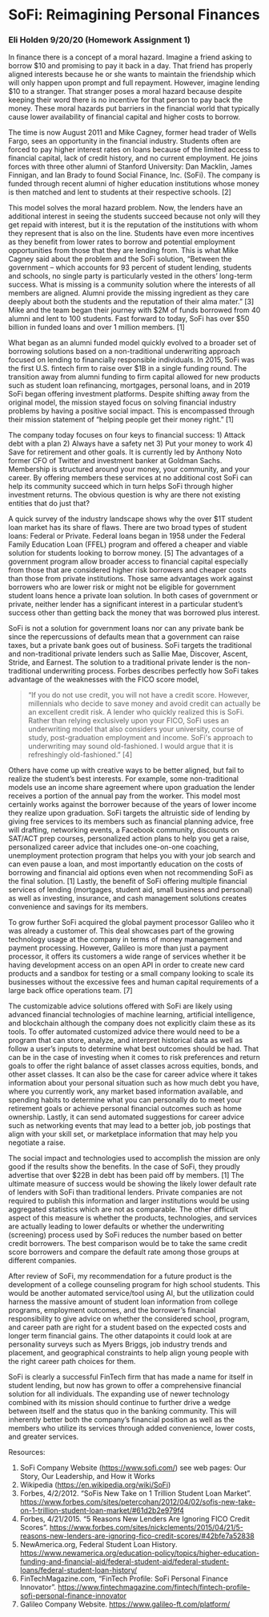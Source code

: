 # SoFi: Reimagining Personal Finances
### Eli Holden 9/20/20 (Homework Assignment 1)

In finance there is a concept of a moral hazard. Imagine a friend asking to borrow $10 and promising to pay it back in a day. That friend has properly aligned interests because he or she wants to maintain the friendship which will only happen upon prompt and full repayment. However, imagine lending $10 to a stranger. That stranger poses a moral hazard because despite keeping their word there is no incentive for that person to pay back the money. These moral hazards put barriers in the financial world that typically cause lower availability of financial capital and higher costs to borrow.

The time is now August 2011 and Mike Cagney, former head trader of Wells Fargo, sees an opportunity in the financial industry. Students often are forced to pay higher interest rates on loans because of the limited access to financial capital, lack of credit history, and no current employment. He joins forces with three other alumni of Stanford University: Dan Macklin, James Finnigan, and Ian Brady to found Social Finance, Inc. (SoFi). The company is funded through recent alumni of higher education institutions whose money is then matched and lent to students at their respective schools. [2]

This model solves the moral hazard problem. Now, the lenders have an additional interest in seeing the students succeed because not only will they get repaid with interest, but it is the reputation of the institutions with whom they represent that is also on the line. Students have even more incentives as they benefit from lower rates to borrow and potential employment opportunities from those that they are lending from. This is what Mike Cagney said about the problem and the SoFi solution, “Between the government – which accounts for 93 percent of student lending, students and schools, no single party is particularly vested in the others’ long-term success. What is missing is a community solution where the interests of all members are aligned. Alumni provide the missing ingredient as they care deeply about both the students and the reputation of their alma mater.” [3] Mike and the team began their journey with $2M of funds borrowed from 40 alumni and lent to 100 students. Fast forward to today, SoFi has over $50 billion in funded loans and over 1 million members. [1]

What began as an alumni funded model quickly evolved to a broader set of borrowing solutions based on a non-traditional underwriting approach focused on lending to financially responsible individuals. In 2015, SoFi was the first U.S. fintech firm to raise over $1B in a single funding round. The transition away from alumni funding to firm capital allowed for new products such as student loan refinancing, mortgages, personal loans, and in 2019 SoFi began offering investment platforms. Despite shifting away from the original model, the mission stayed focus on solving financial industry problems by having a positive social impact. This is encompassed through their mission statement of “helping people get their money right.” [1]

The company today focuses on four keys to financial success: 1) Attack debt with a plan 2) Always have a safety net 3) Put your money to work 4) Save for retirement and other goals. It is currently led by Anthony Noto former CFO of Twitter and investment banker at Goldman Sachs. Membership is structured around your money, your community, and your career. By offering members these services at no additional cost SoFi can help its community succeed which in turn helps SoFi through higher investment returns. The obvious question is why are there not existing entities that do just that?

A quick survey of the industry landscape shows why the over $1T student loan market has its share of flaws. There are two broad types of student loans: Federal or Private. Federal loans began in 1958 under the Federal Family Education Loan (FFEL) program and offered a cheaper and viable solution for students looking to borrow money. [5] The advantages of a government program allow broader access to financial capital especially from those that are considered higher risk borrowers and cheaper costs than those from private institutions. Those same advantages work against borrowers who are lower risk or might not be eligible for government student loans hence a private loan solution. In both cases of government or private, neither lender has a significant interest in a particular student’s success other than getting back the money that was borrowed plus interest.

SoFi is not a solution for government loans nor can any private bank be since the repercussions of defaults mean that a government can raise taxes, but a private bank goes out of business. SoFi targets the traditional and non-traditional private lenders such as Sallie Mae, Discover, Ascent, Stride, and Earnest. The solution to a traditional private lender is the non-traditional underwriting process. Forbes describes perfectly how SoFi takes advantage of the weaknesses with the FICO score model,

> “If you do not use credit, you will not have a credit score. However, millennials who decide to save money and avoid credit can actually be an excellent credit risk. A lender who quickly realized this is SoFi. Rather than relying exclusively upon your FICO, SoFi uses an underwriting model that also considers your university, course of study, post-graduation employment and income. SoFi's approach to underwriting may sound old-fashioned. I would argue that it is refreshingly old-fashioned.” [4]

Others have come up with creative ways to be better aligned, but fail to realize the student’s best interests. For example, some non-traditional models use an income share agreement where upon graduation the lender receives a portion of the annual pay from the worker. This model most certainly works against the borrower because of the years of lower income they realize upon graduation. SoFi targets the altruistic side of lending by giving free services to its members such as financial planning advice, free will drafting, networking events, a Facebook community, discounts on SAT/ACT prep courses, personalized action plans to help you get a raise, personalized career advice that includes one-on-one coaching, unemployment protection program that helps you with your job search and can even pause a loan, and most importantly education on the costs of borrowing and financial aid options even when not recommending SoFi as the final solution. [1] Lastly, the benefit of SoFi offering multiple financial services of lending (mortgages, student aid, small business and personal) as well as investing, insurance, and cash management solutions creates convenience and savings for its members.

To grow further SoFi acquired the global payment processor Galileo who it was already a customer of. This deal showcases part of the growing technology usage at the company in terms of money management and payment processing. However, Galileo is more than just a payment processor, it offers its customers a wide range of services whether it be having development access on an open API in order to create new card products and a sandbox for testing or a small company looking to scale its businesses without the excessive fees and human capital requirements of a large back office operations team. [7]

The customizable advice solutions offered with SoFi are likely using advanced financial technologies of machine learning, artificial intelligence, and blockchain although the company does not explicitly claim these as its tools. To offer automated customized advice there would need to be a program that can store, analyze, and interpret historical data as well as follow a user’s inputs to determine what best outcomes should be had. That can be in the case of investing when it comes to risk preferences and return goals to offer the right balance of asset classes across equities, bonds, and other asset classes. It can also be the case for career advice where it takes information about your personal situation such as how much debt you have, where you currently work, any market based information available, and spending habits to determine what you can personally do to meet your retirement goals or achieve personal financial outcomes such as home ownership. Lastly, it can send automated suggestions for career advice such as networking events that may lead to a better job, job postings that align with your skill set, or marketplace information that may help you negotiate a raise.

The social impact and technologies used to accomplish the mission are only good if the results show the benefits. In the case of SoFi, they proudly advertise that over $22B in debt has been paid off by members. [1] The ultimate measure of success would be showing the likely lower default rate of lenders with SoFi than traditional lenders. Private companies are not required to publish this information and larger institutions would be using aggregated statistics which are not as comparable. The other difficult aspect of this measure is whether the products, technologies, and services are actually leading to lower defaults or whether the underwriting (screening) process used by SoFi reduces the number based on better credit borrowers. The best comparison would be to take the same credit score borrowers and compare the default rate among those groups at different companies.

After review of SoFi, my recommendation for a future product is the development of a college counseling program for high school students. This would be another automated service/tool using AI, but the utilization could harness the massive amount of student loan information from college programs, employment outcomes, and the borrower’s financial responsibility to give advice on whether the considered school, program, and career path are right for a student based on the expected costs and longer term financial gains. The other datapoints it could look at are personality surveys such as Myers Briggs, job industry trends and placement, and geographical constraints to help align young people with the right career path choices for them.

SoFi is clearly a successful FinTech firm that has made a name for itself in student lending, but now has grown to offer a comprehensive financial solution for all individuals. The expanding use of newer technology combined with its mission should continue to further drive a wedge between itself and the status quo in the banking community. This will inherently better both the company’s financial position as well as the members who utilize its services through added convenience, lower costs, and greater services.

Resources:
1.	SoFi Company Website (https://www.sofi.com/) see web pages: Our Story, Our Leadership, and How it Works
2.	Wikipedia (https://en.wikipedia.org/wiki/SoFi)
3.	Forbes, 4/2/2012. “SoFis New Take on 1 Trillion Student Loan Market”. https://www.forbes.com/sites/petercohan/2012/04/02/sofis-new-take-on-1-trillion-student-loan-market/#61d2b2e979f4
4.	Forbes, 4/21/2015. “5 Reasons New Lenders Are Ignoring FICO Credit Scores”. https://www.forbes.com/sites/nickclements/2015/04/21/5-reasons-new-lenders-are-ignoring-fico-credit-scores/#42bfe7a52838
5.	NewAmerica.org, Federal Student Loan History. https://www.newamerica.org/education-policy/topics/higher-education-funding-and-financial-aid/federal-student-aid/federal-student-loans/federal-student-loan-history/
6.	FinTechMagazine.com, “FinTech Profile: SoFi Personal Finance Innovator”. https://www.fintechmagazine.com/fintech/fintech-profile-sofi-personal-finance-innovator
7.	Galileo Company Website. https://www.galileo-ft.com/platform/
